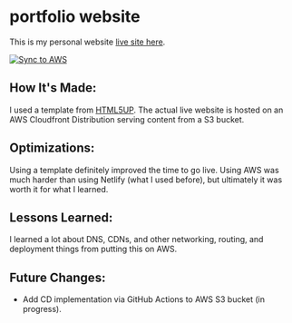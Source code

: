 # portfolio website

This is my personal website [live site here](justinmemphis.com).

[![Sync to AWS](https://github.com/Justinmemphis/portfolio-website/actions/workflows/s3sync.yml/badge.svg)](https://github.com/Justinmemphis/portfolio-website/actions/workflows/s3sync.yml)

## How It's Made:
I used a template from [HTML5UP](html5up.net).  The actual live website is hosted on an AWS Cloudfront Distribution serving content from a S3 bucket.

## Optimizations:
Using a template definitely improved the time to go live.  Using AWS was much harder than using Netlify (what I used before), but ultimately it was worth it for what I learned.

## Lessons Learned:
I learned a lot about DNS, CDNs, and other networking, routing, and deployment things from putting this on AWS.

## Future Changes:
- Add CD implementation via GitHub Actions to AWS S3 bucket (in progress).  
